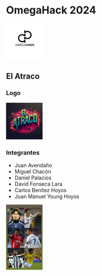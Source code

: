 # OmegaHack 2024

<img src="/profile/banner.png" width="100" alt="Banner">

## El Atraco

### Logo

<img src="/profile/profile.jpeg" width="100" alt="Profile">

### Integrantes

- Juan Avendaño
- Miguel Chacón
- Daniel Palacios
- David Fonseca Lara
- Carlos Benítez Hoyos
- Juan Manuel Young Hoyos

<img src="/profile/integrantes.jpeg" width="100" alt="Integrantes">
